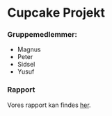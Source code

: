 # Cupcake Projekt

### Gruppemedlemmer:
- Magnus
- Peter
- Sidsel
- Yusuf

### Rapport
Vores rapport kan findes [her](rapport).